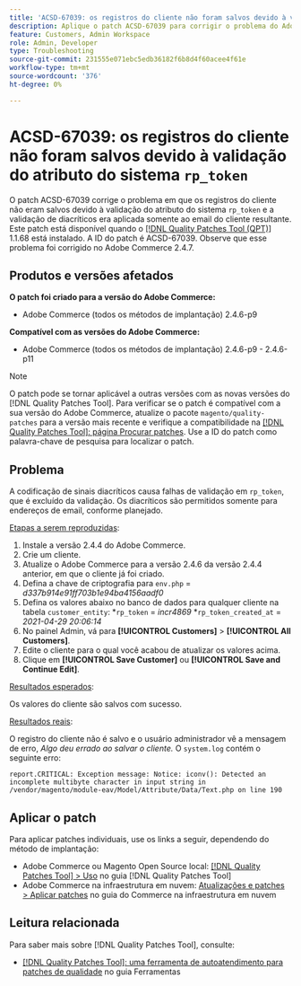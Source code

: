 ```yaml
---
title: 'ACSD-67039: os registros do cliente não foram salvos devido à validação do atributo do sistema rp_token'
description: Aplique o patch ACSD-67039 para corrigir o problema do Adobe Commerce em que a codificação de diacríticos causa quebras de validação em rp_token.
feature: Customers, Admin Workspace
role: Admin, Developer
type: Troubleshooting
source-git-commit: 231555e071ebc5edb36182f6b8d4f60acee4f61e
workflow-type: tm+mt
source-wordcount: '376'
ht-degree: 0%

---
```


# ACSD-67039: os registros do cliente não foram salvos devido à validação do atributo do sistema `rp_token`

O patch ACSD-67039 corrige o problema em que os registros do cliente não eram salvos devido à validação do atributo do sistema `rp_token` e a validação de diacríticos era aplicada somente ao email do cliente resultante. Este patch está disponível quando o [[!DNL Quality Patches Tool (QPT)]](/help/tools/quality-patches-tool/quality-patches-tool-to-self-serve-quality-patches.md) 1.1.68 está instalado. A ID do patch é ACSD-67039. Observe que esse problema foi corrigido no Adobe Commerce 2.4.7.

## Produtos e versões afetados

**O patch foi criado para a versão do Adobe Commerce:**

* Adobe Commerce (todos os métodos de implantação) 2.4.6-p9

**Compatível com as versões do Adobe Commerce:**

* Adobe Commerce (todos os métodos de implantação) 2.4.6-p9 - 2.4.6-p11

>[!NOTE]
>
>O patch pode se tornar aplicável a outras versões com as novas versões do [!DNL Quality Patches Tool]. Para verificar se o patch é compatível com a sua versão do Adobe Commerce, atualize o pacote `magento/quality-patches` para a versão mais recente e verifique a compatibilidade na [[!DNL Quality Patches Tool]: página Procurar patches](https://experienceleague.adobe.com/tools/commerce-quality-patches/index.html?lang=pt-BR). Use a ID do patch como palavra-chave de pesquisa para localizar o patch.

## Problema

A codificação de sinais diacríticos causa falhas de validação em `rp_token`, que é excluído da validação. Os diacríticos são permitidos somente para endereços de email, conforme planejado.

<u>Etapas a serem reproduzidas</u>:

1. Instale a versão 2.4.4 do Adobe Commerce.
1. Crie um cliente.
1. Atualize o Adobe Commerce para a versão 2.4.6 da versão 2.4.4 anterior, em que o cliente já foi criado.
1. Defina a chave de criptografia para `env.php` =
   *d337b914e91ff703b1e94ba4156aadf0*
1. Defina os valores abaixo no banco de dados para qualquer cliente na tabela `customer_entity`:
*`rp_token` = *incr4869*
*`rp_token_created_at` = *2021-04-29 20:06:14*
1. No painel Admin, vá para **[!UICONTROL Customers]** > **[!UICONTROL All Customers]**.
1. Edite o cliente para o qual você acabou de atualizar os valores acima.
1. Clique em **[!UICONTROL Save Customer]** ou **[!UICONTROL Save and Continue Edit]**.

<u>Resultados esperados</u>:

Os valores do cliente são salvos com sucesso.

<u>Resultados reais</u>:

O registro do cliente não é salvo e o usuário administrador vê a mensagem de erro, *Algo deu errado ao salvar o cliente.*
O `system.log` contém o seguinte erro:

```
report.CRITICAL: Exception message: Notice: iconv(): Detected an incomplete multibyte character in input string in /vendor/magento/module-eav/Model/Attribute/Data/Text.php on line 190
```

## Aplicar o patch

Para aplicar patches individuais, use os links a seguir, dependendo do método de implantação:

* Adobe Commerce ou Magento Open Source local: [[!DNL Quality Patches Tool] > Uso](/help/tools/quality-patches-tool/usage.md) no guia [!DNL Quality Patches Tool]
* Adobe Commerce na infraestrutura em nuvem: [Atualizações e patches > Aplicar patches](https://experienceleague.adobe.com/docs/commerce-cloud-service/user-guide/develop/upgrade/apply-patches.html?lang=pt-BR) no guia do Commerce na infraestrutura em nuvem

## Leitura relacionada

Para saber mais sobre [!DNL Quality Patches Tool], consulte:

* [[!DNL Quality Patches Tool]: uma ferramenta de autoatendimento para patches de qualidade](/help/tools/quality-patches-tool/quality-patches-tool-to-self-serve-quality-patches.md) no guia Ferramentas
